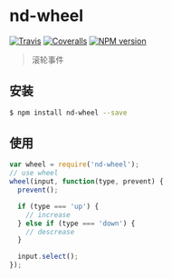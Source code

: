 # nd-wheel

[![Travis](https://img.shields.io/travis/ndfront/nd-wheel.svg?style=flat-square)](https://github.com/ndfront/nd-wheel)
[![Coveralls](https://img.shields.io/coveralls/ndfront/nd-wheel.svg?style=flat-square)](https://github.com/ndfront/nd-wheel)
[![NPM version](https://img.shields.io/npm/v/nd-wheel.svg?style=flat-square)](https://npmjs.org/package/nd-wheel)

> 滚轮事件

## 安装

```bash
$ npm install nd-wheel --save
```

## 使用

```js
var wheel = require('nd-wheel');
// use wheel
wheel(input, function(type, prevent) {
  prevent();

  if (type === 'up') {
    // increase
  } else if (type === 'down') {
    // descrease
  }

  input.select();
});
```
